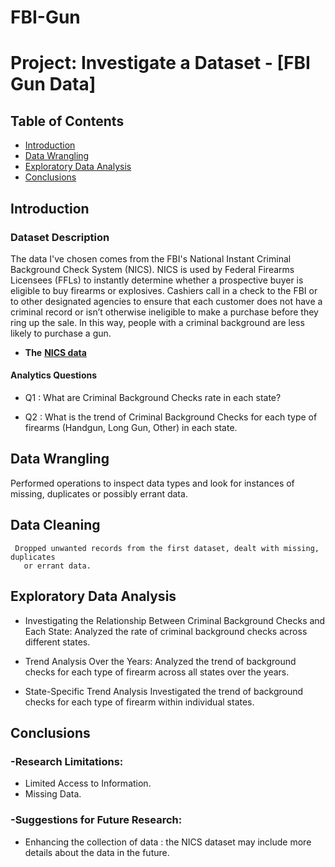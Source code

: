 # FBI-Gun

# Project: Investigate a Dataset - [FBI Gun Data]

## Table of Contents
<ul>
<li><a href="#intro">Introduction</a></li>
<li><a href="#wrangling">Data Wrangling</a></li>
<li><a href="#eda">Exploratory Data Analysis</a></li>
<li><a href="#conclusions">Conclusions</a></li>
</ul>

<a id='intro'></a>
## Introduction

### Dataset Description 
The data I've chosen comes from the FBI's National Instant Criminal Background Check System (NICS). NICS is used by Federal Firearms Licensees (FFLs) to instantly determine whether a prospective buyer is eligible to buy firearms or explosives. Cashiers call in a check to the FBI or to other designated agencies to ensure that each customer does not have a criminal record or isn’t otherwise ineligible to make a purchase before they ring up the sale. In this way, people with a criminal background are less likely to purchase a gun.
* **The** [**NICS data**](https://docs.google.com/viewer?url=https%3A%2F%2Fd17h27t6h515a5.cloudfront.net%2Ftopher%2F2017%2FNovember%2F5a0a4db8_gun-data%2Fgun-data.xlsx)


#### **Analytics Questions**
   * Q1 : What are Criminal Background Checks rate in each state?
   * Q2 : What is the trend of Criminal Background Checks for each type of firearms (Handgun, Long Gun, Other) in each state.
 

     <a id='wrangling'></a>
## Data Wrangling
  Performed operations to inspect data types and look for instances of missing, duplicates
     or possibly errant data.

## Data Cleaning
     Dropped unwanted records from the first dataset, dealt with missing, duplicates
       or errant data.


  
<a id='eda'></a>
## Exploratory Data Analysis
* Investigating the Relationship Between Criminal Background Checks and Each State:
   Analyzed the rate of criminal background checks across different states.

* Trend Analysis Over the Years:
   Analyzed the trend of background checks for each type of firearm across all states over the years.

* State-Specific Trend Analysis
   Investigated the trend of background checks for each type of firearm within individual states.



<a id='conclusions'></a>
## Conclusions
### -Research Limitations:
* Limited Access to Information.
* Missing Data.
  

### -Suggestions for Future Research:
* Enhancing the collection of data : the NICS dataset may include more details about the data in the future.


